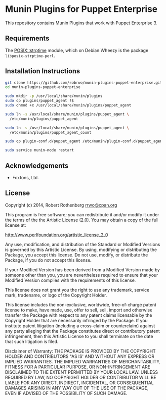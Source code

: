 # Munin Plugins for Puppet Enterprise

This repository contains Munin Plugins that work with Puppet
Enterprise 3.

## Requirements

The [POSIX::strptime](https://metacpan.org/pod/POSIX::strptime)
module, which on Debian Wheezy is the package
`libposix-strptime-perl`.

## Installation Instructions

```sh
git clone https://github.com/robrwo/munin-plugins-puppet-enterprise.git
cd munin-plugins-puppet-enterprise

sudo mkdir -p /usr/local/share/munin/plugins
sudo cp plugins/puppet_agent !$
sudo chmod +x /usr/local/share/munin/plugins/puppet_agent

sudo ln -s /usr/local/share/munin/plugins/puppet_agent \
  /etc/munin/plugins/puppet_agent

sudo ln -s /usr/local/share/munin/plugins/puppet_agent \
  /etc/munin/plugins/puppet_agent_count

sudo cp plugin-conf.d/puppet_agent /etc/munin/plugin-conf.d/puppet_agent

sudo service munin-node restart
```

## Acknowledgements

- Foxtons, Ltd.

## License

Copyright (c) 2014, Robert Rothenberg <rrwo@cpan.org>

This program is free software; you can redistribute it and/or modify
it under the terms of the the Artistic License (2.0). You may obtain a
copy of the full license at:

http://www.perlfoundation.org/artistic_license_2_0

Any use, modification, and distribution of the Standard or Modified
Versions is governed by this Artistic License. By using, modifying or
distributing the Package, you accept this license. Do not use, modify,
or distribute the Package, if you do not accept this license.

If your Modified Version has been derived from a Modified Version made
by someone other than you, you are nevertheless required to ensure
that your Modified Version complies with the requirements of this
license.

This license does not grant you the right to use any trademark,
service mark, tradename, or logo of the Copyright Holder.

This license includes the non-exclusive, worldwide, free-of-charge
patent license to make, have made, use, offer to sell, sell, import
and otherwise transfer the Package with respect to any patent claims
licensable by the Copyright Holder that are necessarily infringed by
the Package. If you institute patent litigation (including a
cross-claim or counterclaim) against any party alleging that the
Package constitutes direct or contributory patent infringement, then
this Artistic License to you shall terminate on the date that such
litigation is filed.

Disclaimer of Warranty: THE PACKAGE IS PROVIDED BY THE COPYRIGHT
HOLDER AND CONTRIBUTORS "AS IS' AND WITHOUT ANY EXPRESS OR IMPLIED
WARRANTIES. THE IMPLIED WARRANTIES OF MERCHANTABILITY, FITNESS FOR A
PARTICULAR PURPOSE, OR NON-INFRINGEMENT ARE DISCLAIMED TO THE EXTENT
PERMITTED BY YOUR LOCAL LAW. UNLESS REQUIRED BY LAW, NO COPYRIGHT
HOLDER OR CONTRIBUTOR WILL BE LIABLE FOR ANY DIRECT, INDIRECT,
INCIDENTAL, OR CONSEQUENTIAL DAMAGES ARISING IN ANY WAY OUT OF THE USE
OF THE PACKAGE, EVEN IF ADVISED OF THE POSSIBILITY OF SUCH DAMAGE.
